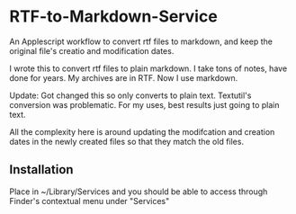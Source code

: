# RTF-to-Markdown-Service
An Applescript workflow to convert rtf files to markdown, and keep the original file's creatio and modification dates.


I wrote this to convert rtf files to plain markdown. I take tons of notes, have done for years. My archives are in RTF. Now I use markdown.

Update: Got changed this so only converts to plain text. Textutil's conversion was problematic. For my uses, best results just going to plain text.

All the complexity here is around updating the modifcation and creation dates in the newly created files so that they match the old files.

## Installation
Place in ~/Library/Services and you should be able to access through Finder's contextual menu under "Services"

